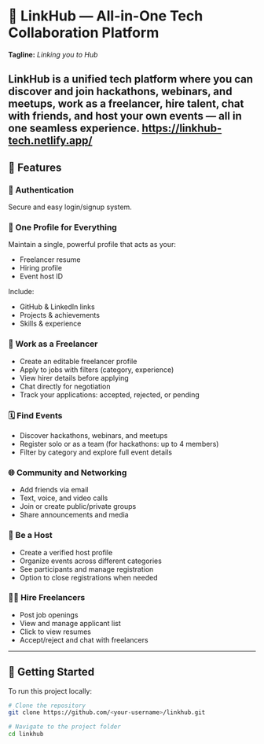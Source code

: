 # 🚀 LinkHub — All-in-One Tech Collaboration Platform

**Tagline:** *Linking you to Hub*

LinkHub is a unified tech platform where you can discover and join **hackathons, webinars, and meetups**, **work as a freelancer**, **hire talent**, **chat with friends**, and **host your own events** — all in one seamless experience.
https://linkhub-tech.netlify.app/
---

## 🌟 Features

### 🔐 Authentication
Secure and easy login/signup system.

### 👤 One Profile for Everything
Maintain a single, powerful profile that acts as your:
- Freelancer resume
- Hiring profile
- Event host ID

Include:
- GitHub & LinkedIn links  
- Projects & achievements  
- Skills & experience  

### 💼 Work as a Freelancer
- Create an editable freelancer profile  
- Apply to jobs with filters (category, experience)  
- View hirer details before applying  
- Chat directly for negotiation  
- Track your applications: accepted, rejected, or pending  

### 🗓️ Find Events
- Discover hackathons, webinars, and meetups  
- Register solo or as a team (for hackathons: up to 4 members)  
- Filter by category and explore full event details  

### 🌐 Community and Networking
- Add friends via email  
- Text, voice, and video calls  
- Join or create public/private groups  
- Share announcements and media  

### 🎤 Be a Host
- Create a verified host profile  
- Organize events across different categories  
- See participants and manage registration  
- Option to close registrations when needed  

### 🧑‍💼 Hire Freelancers
- Post job openings  
- View and manage applicant list  
- Click to view resumes  
- Accept/reject and chat with freelancers  

---

## 🚀 Getting Started

To run this project locally:

```bash
# Clone the repository
git clone https://github.com/<your-username>/linkhub.git

# Navigate to the project folder
cd linkhub

